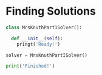 # Finding Solutions

```python runnable
class MrsKnuthPart1Solver():

  def __init__(self):
    pringt('Ready!')

solver = MrsKnuthPartISolver()

print('Finished!')
```

